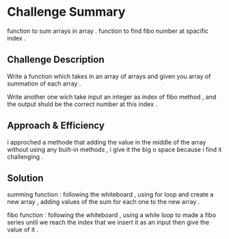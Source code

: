 # Challenge Summary
<!-- Short summary or background information -->
function to sum arrays in array .
function to find fibo number at spacific index .
## Challenge Description
<!-- Description of the challenge -->
Write a function which takes in an array of arrays and given you array of summation of each array .

Write another one wich take input an integer as index of fibo method , and the output shuld be the correct number at this index .


## Approach & Efficiency
<!-- What approach did you take? Why? What is the Big O space/time for this approach? -->
i approched a methode that adding the value in the middle of the array without using any built-in methods , i give it the big o space because i find it challenging .

## Solution
<!-- Embedded whiteboard image -->
summing function :
following the whiteboard , using for loop and create a new array , adding values of the sum for each one to the new array .

fibo function :
following the whiteboard , using a while loop to made a fibo series until we reach the index that we insert it as an input then give the value of it .
